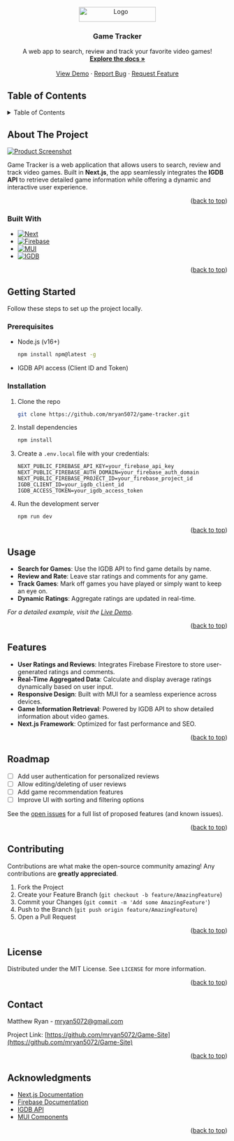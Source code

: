 
<br />
<div align="center">
  <a href="https://github.com/mryan5072/Game-Site">
    <img src="https://i.gyazo.com/44835d6c6fd96ce1878240d81e220de1.png" alt="Logo" width="176" height="34">
  </a>

  <h3 align="center">Game Tracker</h3>

  <p align="center">
    A web app to search, review and track your favorite video games!
    <br />
    <a href="https://github.com/mryan5072/Game-Site"><strong>Explore the docs »</strong></a>
    <br />
    <br />
    <a href="https://game-site-red.vercel.app/">View Demo</a>
    ·
    <a href="https://github.com/mryan5072/Game-Site/issues/new?labels=bug&template=bug-report---.md">Report Bug</a>
    ·
    <a href="https://github.com/mryan5072/Game-Site/issues/new?labels=enhancement&template=feature-request---.md">Request Feature</a>
  </p>
</div>

## Table of Contents

<details>
  <summary>Table of Contents</summary>
  <ol>
    <li>
      <a href="#about-the-project">About The Project</a>
      <ul>
        <li><a href="#built-with">Built With</a></li>
      </ul>
    </li>
    <li>
      <a href="#getting-started">Getting Started</a>
      <ul>
        <li><a href="#prerequisites">Prerequisites</a></li>
        <li><a href="#installation">Installation</a></li>
      </ul>
    </li>
    <li><a href="#usage">Usage</a></li>
    <li><a href="#features">Features</a></li>
    <li><a href="#roadmap">Roadmap</a></li>
    <li><a href="#contributing">Contributing</a></li>
    <li><a href="#license">License</a></li>
    <li><a href="#contact">Contact</a></li>
    <li><a href="#acknowledgments">Acknowledgments</a></li>
  </ol>
</details>

## About The Project

[![Product Screenshot][product-screenshot]](https://example.com)

Game Tracker is a web application that allows users to search, review and track video games. Built in **Next.js**, the app seamlessly integrates the **IGDB API** to retrieve detailed game information while offering a dynamic and interactive user experience.

<p align="right">(<a href="#readme-top">back to top</a>)</p>

### Built With

* [![Next][Next.js]][Next-url]
* [![Firebase][Firebase]][Firebase-url]
* [![MUI][MUI]][MUI-url]
* [![IGDB][IGDB]][IGDB-url]

<p align="right">(<a href="#readme-top">back to top</a>)</p>

## Getting Started

Follow these steps to set up the project locally.

### Prerequisites

* Node.js (v16+)
  ```sh
  npm install npm@latest -g
  ```
* IGDB API access (Client ID and Token)

### Installation

1. Clone the repo
   ```sh
   git clone https://github.com/mryan5072/game-tracker.git
   ```
2. Install dependencies
   ```sh
   npm install
   ```
3. Create a `.env.local` file with your credentials:
   ```env
   NEXT_PUBLIC_FIREBASE_API_KEY=your_firebase_api_key
   NEXT_PUBLIC_FIREBASE_AUTH_DOMAIN=your_firebase_auth_domain
   NEXT_PUBLIC_FIREBASE_PROJECT_ID=your_firebase_project_id
   IGDB_CLIENT_ID=your_igdb_client_id
   IGDB_ACCESS_TOKEN=your_igdb_access_token
   ```
4. Run the development server
   ```sh
   npm run dev
   ```

<p align="right">(<a href="#readme-top">back to top</a>)</p>

## Usage

- **Search for Games**: Use the IGDB API to find game details by name.
- **Review and Rate**: Leave star ratings and comments for any game.
- **Track Games**: Mark off games you have played or simply want to keep an eye on.
- **Dynamic Ratings**: Aggregate ratings are updated in real-time.

_For a detailed example, visit the [Live Demo](https://yourdemo.com)._  

<p align="right">(<a href="#readme-top">back to top</a>)</p>

## Features

- **User Ratings and Reviews**: Integrates Firebase Firestore to store user-generated ratings and comments.
- **Real-Time Aggregated Data**: Calculate and display average ratings dynamically based on user input.
- **Responsive Design**: Built with MUI for a seamless experience across devices.
- **Game Information Retrieval**: Powered by IGDB API to show detailed information about video games.
- **Next.js Framework**: Optimized for fast performance and SEO.

<p align="right">(<a href="#readme-top">back to top</a>)</p>

## Roadmap

- [ ] Add user authentication for personalized reviews
- [ ] Allow editing/deleting of user reviews
- [ ] Add game recommendation features
- [ ] Improve UI with sorting and filtering options

See the [open issues](https://github.com/mryan5072/Game-Site/issues) for a full list of proposed features (and known issues).

<p align="right">(<a href="#readme-top">back to top</a>)</p>

## Contributing

Contributions are what make the open-source community amazing! Any contributions are **greatly appreciated**.

1. Fork the Project
2. Create your Feature Branch (`git checkout -b feature/AmazingFeature`)
3. Commit your Changes (`git commit -m 'Add some AmazingFeature'`)
4. Push to the Branch (`git push origin feature/AmazingFeature`)
5. Open a Pull Request

<p align="right">(<a href="#readme-top">back to top</a>)</p>

## License

Distributed under the MIT License. See `LICENSE` for more information.

<p align="right">(<a href="#readme-top">back to top</a>)</p>

## Contact

Matthew Ryan - mryan5072@gmail.com

Project Link: [https://github.com/mryan5072/Game-Site](https://github.com/mryan5072/Game-Site)

<p align="right">(<a href="#readme-top">back to top</a>)</p>

## Acknowledgments

* [Next.js Documentation](https://nextjs.org/docs)
* [Firebase Documentation](https://firebase.google.com/docs)
* [IGDB API](https://api-docs.igdb.com)
* [MUI Components](https://mui.com)

<p align="right">(<a href="#readme-top">back to top</a>)</p>

<!-- MARKDOWN LINKS & IMAGES -->
[product-screenshot]: https://i.gyazo.com/40512041b49c9f716771837b32674235.jpg
[Next.js]: https://img.shields.io/badge/next.js-000000?style=for-the-badge&logo=nextdotjs&logoColor=white
[Next-url]: https://nextjs.org/
[Firebase]: https://img.shields.io/badge/firebase-ffca28?style=for-the-badge&logo=firebase&logoColor=black
[Firebase-url]: https://firebase.google.com/
[MUI]: https://img.shields.io/badge/MUI-007FFF?style=for-the-badge&logo=mui&logoColor=white
[MUI-url]: https://mui.com/
[IGDB]: https://img.shields.io/badge/IGDB-000000?style=for-the-badge&logo=gamepad&logoColor=white
[IGDB-url]: https://www.igdb.com/
